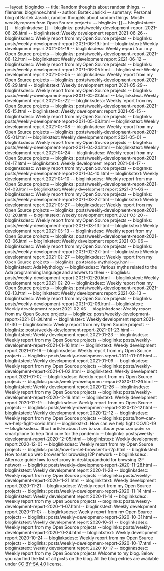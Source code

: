 -- layout: blogindex
-- title: Random thoughts about random things.
-- filename: blog/index.html
-- author: Bartek Jasicki
-- summary: Personal blog of Bartek Jasicki, random thoughts about random things. Mostly weekly reports from Open Source projects.
-- bloglinks: []
-- bloglinkstext: []
-- bloglinksdesc: []
-- bloglinks: posts/weekly-development-report-2021-06-26.html
-- bloglinkstext: Weekly development report 2021-06-26
-- bloglinksdesc: Weekly report from my Open Source projects
-- bloglinks: posts/weekly-development-report-2021-06-19.html
-- bloglinkstext: Weekly development report 2021-06-19
-- bloglinksdesc: Weekly report from my Open Source projects
-- bloglinks: posts/weekly-development-report-2021-06-12.html
-- bloglinkstext: Weekly development report 2021-06-12
-- bloglinksdesc: Weekly report from my Open Source projects
-- bloglinks: posts/weekly-development-report-2021-06-05.html
-- bloglinkstext: Weekly development report 2021-06-05
-- bloglinksdesc: Weekly report from my Open Source projects
-- bloglinks: posts/weekly-development-report-2021-05-29.html
-- bloglinkstext: Weekly development report 2021-05-29
-- bloglinksdesc: Weekly report from my Open Source projects
-- bloglinks: posts/weekly-development-report-2021-05-22.html
-- bloglinkstext: Weekly development report 2021-05-22
-- bloglinksdesc: Weekly report from my Open Source projects
-- bloglinks: posts/weekly-development-report-2021-05-15.html
-- bloglinkstext: Weekly development report 2021-05-15
-- bloglinksdesc: Weekly report from my Open Source projects
-- bloglinks: posts/weekly-development-report-2021-05-08.html
-- bloglinkstext: Weekly development report 2021-05-08
-- bloglinksdesc: Weekly report from my Open Source projects
-- bloglinks: posts/weekly-development-report-2021-05-01.html
-- bloglinkstext: Weekly development report 2021-05-01
-- bloglinksdesc: Weekly report from my Open Source projects
-- bloglinks: posts/weekly-development-report-2021-04-24.html
-- bloglinkstext: Weekly development report 2021-04-24
-- bloglinksdesc: Weekly report from my Open Source projects
-- bloglinks: posts/weekly-development-report-2021-04-17.html
-- bloglinkstext: Weekly development report 2021-04-17
-- bloglinksdesc: Weekly report from my Open Source projects
-- bloglinks: posts/weekly-development-report-2021-04-10.html
-- bloglinkstext: Weekly development report 2021-04-10
-- bloglinksdesc: Weekly report from my Open Source projects
-- bloglinks: posts/weekly-development-report-2021-04-03.html
-- bloglinkstext: Weekly development report 2021-04-03
-- bloglinksdesc: Weekly report from my Open Source projects
-- bloglinks: posts/weekly-development-report-2021-03-27.html
-- bloglinkstext: Weekly development report 2021-03-27
-- bloglinksdesc: Weekly report from my Open Source projects
-- bloglinks: posts/weekly-development-report-2021-03-20.html
-- bloglinkstext: Weekly development report 2021-03-20
-- bloglinksdesc: Weekly report from my Open Source projects
-- bloglinks: posts/weekly-development-report-2021-03-13.html
-- bloglinkstext: Weekly development report 2021-03-13
-- bloglinksdesc: Weekly report from my Open Source projects
-- bloglinks: posts/weekly-development-report-2021-03-06.html
-- bloglinkstext: Weekly development report 2021-03-06
-- bloglinksdesc: Weekly report from my Open Source projects
-- bloglinks: posts/weekly-development-report-2021-02-27.html
-- bloglinkstext: Weekly development report 2021-02-27
-- bloglinksdesc: Weekly report from my Open Source projects
-- bloglinks: posts/ada-mythology.html
-- bloglinkstext: Ada Mythology
-- bloglinksdesc: Various myths related to the Ada programming language and answers to them
-- bloglinks: posts/weekly-development-report-2021-02-20.html
-- bloglinkstext: Weekly development report 2021-02-20
-- bloglinksdesc: Weekly report from my Open Source projects
-- bloglinks: posts/weekly-development-report-2021-02-13.html
-- bloglinkstext: Weekly development report 2021-02-13
-- bloglinksdesc: Weekly report from my Open Source projects
-- bloglinks: posts/weekly-development-report-2021-02-06.html
-- bloglinkstext: Weekly development report 2021-02-06
-- bloglinksdesc: Weekly report from my Open Source projects
-- bloglinks: posts/weekly-development-report-2021-01-30.html
-- bloglinkstext: Weekly development report 2021-01-30
-- bloglinksdesc: Weekly report from my Open Source projects
-- bloglinks: posts/weekly-development-report-2021-01-23.html
-- bloglinkstext: Weekly development report 2021-01-23
-- bloglinksdesc: Weekly report from my Open Source projects
-- bloglinks: posts/weekly-development-report-2021-01-16.html
-- bloglinkstext: Weekly development report 2021-01-16
-- bloglinksdesc: Weekly report from my Open Source projects
-- bloglinks: posts/weekly-development-report-2021-01-09.html
-- bloglinkstext: Weekly development report 2021-01-09
-- bloglinksdesc: Weekly report from my Open Source projects
-- bloglinks: posts/weekly-development-report-2021-01-02.html
-- bloglinkstext: Weekly development report 2021-01-02
-- bloglinksdesc: Weekly report from my Open Source projects
-- bloglinks: posts/weekly-development-report-2020-12-26.html
-- bloglinkstext: Weekly development report 2020-12-26
-- bloglinksdesc: Weekly report from my Open Source projects
-- bloglinks: posts/weekly-development-report-2020-12-19.html
-- bloglinkstext: Weekly development report 2020-12-19
-- bloglinksdesc: Weekly report from my Open Source projects
-- bloglinks: posts/weekly-development-report-2020-12-12.html
-- bloglinkstext: Weekly development report 2020-12-12
-- bloglinksdesc: Weekly report from my Open Source projects
-- bloglinks: posts/how-can-we-help-fight-covid.html
-- bloglinkstext: How can we help fight COVID-19
-- bloglinksdesc: Short article about how to contribute your computer or smartphone to help find cure for the pandemic
-- bloglinks: posts/weekly-development-report-2020-12-05.html
-- bloglinkstext: Weekly development report 2020-12-05
-- bloglinksdesc: Weekly report from my Open Source projects
-- bloglinks: posts/how-to-set-browser-to-i2p.html
-- bloglinkstext: How to set up web browser for browsing I2P network
-- bloglinksdesc: Alternate guide how to set proxy in desktop/android for browsing I2P network
-- bloglinks: posts/weekly-development-report-2020-11-28.html
-- bloglinkstext: Weekly development report 2020-11-28
-- bloglinksdesc: Weekly report from my Open Source projects
-- bloglinks: posts/weekly-development-report-2020-11-21.html
-- bloglinkstext: Weekly development report 2020-11-21
-- bloglinksdesc: Weekly report from my Open Source projects
-- bloglinks: posts/weekly-development-report-2020-11-14.html
-- bloglinkstext: Weekly development report 2020-11-14
-- bloglinksdesc: Weekly report from my Open Source projects
-- bloglinks: posts/weekly-development-report-2020-11-07.html
-- bloglinkstext: Weekly development report 2020-11-07
-- bloglinksdesc: Weekly report from my Open Source projects
-- bloglinks: posts/weekly-development-report-2020-10-31.html
-- bloglinkstext: Weekly development report 2020-10-31
-- bloglinksdesc: Weekly report from my Open Source projects
-- bloglinks: posts/weekly-development-report-2020-10-24.html
-- bloglinkstext: Weekly development report 2020-10-24
-- bloglinksdesc: Weekly report from my Open Source projects
-- bloglinks: posts/weekly-development-report-2020-10-17.html
-- bloglinkstext: Weekly development report 2020-10-17
-- bloglinksdesc: Weekly report from my Open Source projects
Welcome to my blog. Below you can find the list of all posts on the blog. All
the blog entries are available under [CC BY-SA 4.0](https://creativecommons.org/licenses/by-sa/4.0/deed.en)
license.
